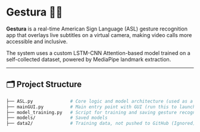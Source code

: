 # Gestura 🤟🎥

**Gestura** is a real-time American Sign Language (ASL) gesture recognition app that overlays live subtitles on a virtual camera, making video calls more accessible and inclusive.

The system uses a custom LSTM-CNN Attention-based model trained on a self-collected dataset, powered by MediaPipe landmark extraction.

---

## 🗂 Project Structure

```bash
├── ASL.py              # Core logic and model architecture (used as a library)
├── mainGUI.py          # Main entry point with GUI (run this to launch app)
├── model_training.py   # Script for training and saving gesture recognition model
├── models/             # Saved models
├── data2/              # Training data, not pushed to GitHub (Ignored)